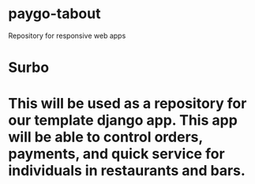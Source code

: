 # paygo-tabout
Repository for responsive web apps

<h1>Surbo<h1>

This will be used as a repository for our template django app.
This app will be able to control orders, payments, and quick service for individuals in restaurants and bars. 

